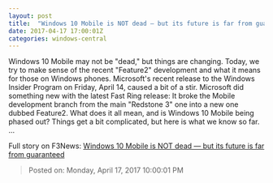 ```yaml
---
layout: post
title:  "Windows 10 Mobile is NOT dead — but its future is far from guaranteed"
date: 2017-04-17 17:00:01Z
categories: windows-central
---
```


Windows 10 Mobile may not be "dead," but things are changing. Today, we try to make sense of the recent "Feature2" development and what it means for those on Windows phones. Microsoft's recent release to the Windows Insider Program on Friday, April 14, caused a bit of a stir. Microsoft did something new with the latest Fast Ring release: It broke the Mobile development branch from the main "Redstone 3" one into a new one dubbed Feature2. What does it all mean, and is Windows 10 Mobile being phased out? Things get a bit complicated, but here is what we know so far. ...


Full story on F3News: [Windows 10 Mobile is NOT dead — but its future is far from guaranteed](http://www.f3nws.com/n/HnFgNG)

> Posted on: Monday, April 17, 2017 10:00:01 PM

